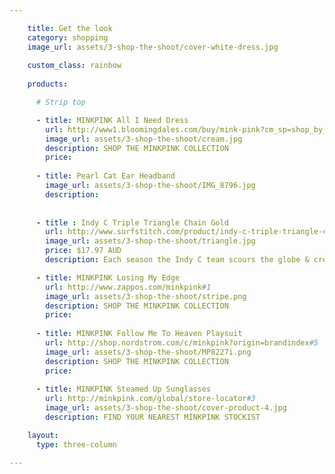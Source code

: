 ```yaml
---

    title: Get the look
    category: shopping
    image_url: assets/3-shop-the-shoot/cover-white-dress.jpg
    
    custom_class: rainbow
    
    products:

      # Strip top

      - title: MINKPINK All I Need Dress
        url: http://www1.bloomingdales.com/buy/mink-pink?cm_sp=shop_by_brand-_-ALL%20DESIGNERS-_-MINK%20PINK#3 
        image_url: assets/3-shop-the-shoot/cream.jpg
        description: SHOP THE MINKPINK COLLECTION 
        price:
    
      - title: Pearl Cat Ear Headband
        image_url: assets/3-shop-the-shoot/IMG_8796.jpg
        description: 
    
    
      - title : Indy C Triple Triangle Chain Gold
        url: http://www.surfstitch.com/product/indy-c-triple-triangle-chain-gold
        image_url: assets/3-shop-the-shoot/triangle.jpg
        price: $17.97 AUD
        description: Each season the Indy C team scours the globe & creates a diverse, on-trend range offering unique & affordable pieces that get noticed.

      - title: MINKPINK Losing My Edge
        url: http://www.zappos.com/minkpink#1
        image_url: assets/3-shop-the-shoot/stripe.png
        description: SHOP THE MINKPINK COLLECTION 
        price:
    
      - title: MINKPINK Follow Me To Heaven Playsuit
        url: http://shop.nordstrom.com/c/minkpink?origin=brandindex#5
        image_url: assets/3-shop-the-shoot/MP8227i.png
        description: SHOP THE MINKPINK COLLECTION
        price:
    
      - title: MINKPINK Steamed Up Sunglasses
        url: http://minkpink.com/global/store-locator#3
        image_url: assets/3-shop-the-shoot/cover-product-4.jpg
        description: FIND YOUR NEAREST MINKPINK STOCKIST

    layout:
      type: three-column

---
```


<style type="text/css" media="screen">
  article.page .cover-area {
    background-position: top;
  }
</style>